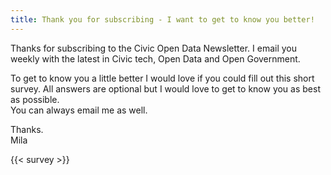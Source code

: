 ```yaml
---
title: Thank you for subscribing - I want to get to know you better!
---
```

Thanks for subscribing to the Civic Open Data Newsletter. I email you weekly with the latest in Civic tech, Open Data and Open Government.

To get to know you a little better I would love if you could fill out this short survey. 
All answers are optional but I would love to get to know you as best as possible.  
You can always email me as well.  

Thanks.  
Mila

{{< survey >}}
